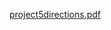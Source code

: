[project5directions.pdf](https://github.com/coding-cat3721/resume_projects/files/12494149/project5directions.pdf)
